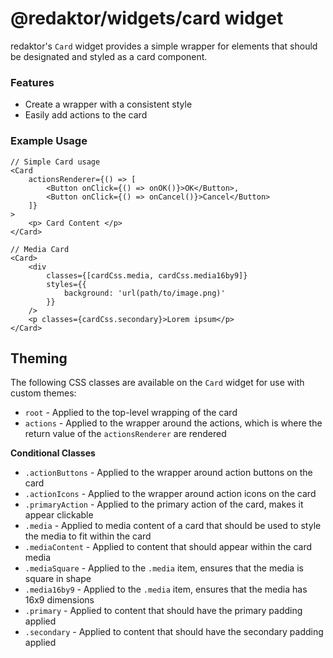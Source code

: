 # @redaktor/widgets/card widget

redaktor's `Card` widget provides a simple wrapper for elements that should be designated and styled as a card component.

### Features

- Create a wrapper with a consistent style
- Easily add actions to the card

### Example Usage

```tsx
// Simple Card usage
<Card
	actionsRenderer={() => [
		<Button onClick={() => onOK()}>OK</Button>,
		<Button onClick={() => onCancel()}>Cancel</Button>
	]}
>
	<p> Card Content </p>
</Card>

// Media Card
<Card>
	<div
		classes={[cardCss.media, cardCss.media16by9]}
		styles={{
			background: 'url(path/to/image.png)'
		}}
	/>
	<p classes={cardCss.secondary}>Lorem ipsum</p>
</Card>
```

## Theming

The following CSS classes are available on the `Card` widget for use with custom themes:

- `root` - Applied to the top-level wrapping of the card
- `actions` - Applied to the wrapper around the actions, which is where the return value of the `actionsRenderer` are rendered

**Conditional Classes**

- `.actionButtons` - Applied to the wrapper around action buttons on the card
- `.actionIcons` - Applied to the wrapper around action icons on the card
- `.primaryAction` - Applied to the primary action of the card, makes it appear clickable
- `.media` - Applied to media content of a card that should be used to style the media to fit within the card
- `.mediaContent` - Applied to content that should appear within the card media
- `.mediaSquare` - Applied to the `.media` item, ensures that the media is square in shape
- `.media16by9` - Applied to the `.media` item, ensures that the media has 16x9 dimensions
- `.primary` - Applied to content that should have the primary padding applied
- `.secondary` - Applied to content that should have the secondary padding applied

